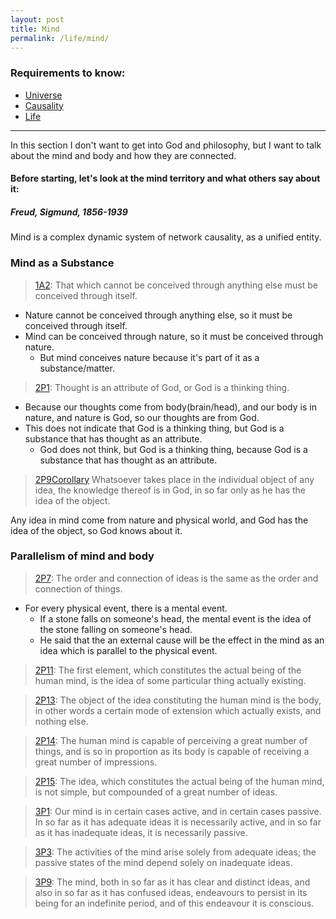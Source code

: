 ```yaml
---
layout: post
title: Mind
permalink: /life/mind/
---
```


### Requirements to know:

- [Universe](<{{ site.baseurl }}/universe/>)
- [Causality](<{{ site.baseurl }}/universal/causality/>)
- [Life](<{{ site.baseurl }}/life/>)

---

In this section I don't want to get into God and philosophy, but I want to talk about the mind and body and how they are connected.

#### Before starting, let's look at the mind territory and what others say about it:

##### Freud, Sigmund, 1856-1939

Mind is a complex dynamic system of network causality, as a unified entity.

### Mind as a Substance

> [1A2](https://ethica.bc.edu/#/element/1A2): That which cannot be conceived through anything else must be conceived through itself.

- Nature cannot be conceived through anything else, so it must be conceived through itself.
- Mind can be conceived through nature, so it must be conceived through nature.
     - But mind conceives nature because it's part of it as a substance/matter.

> [2P1](https://ethica.bc.edu/#/element/2P1): Thought is an attribute of God, or God is a thinking thing.

- Because our thoughts come from body(brain/head), and our body is in nature, and nature is God, so our thoughts are from God.
- This does not indicate that God is a thinking thing, but God is a substance that has thought as an attribute.
     - God does not think, but God is a thinking thing, because God is a substance that has thought as an attribute.

> [2P9Corollary](https://ethica.bc.edu/#/element/2P9Corollary) Whatsoever takes place in the individual object of any idea, the knowledge thereof is in God, in so far only as he has the idea of the object.

Any idea in mind come from nature and physical world, and God has the idea of the object, so God knows about it.

### Parallelism of mind and body

> [2P7](https://ethica.bc.edu/#/element/2P7): The order and connection of ideas is the same as the order and connection of things.

- For every physical event, there is a mental event.
     - If a stone falls on someone's head, the mental event is the idea of the stone falling on someone's head.
     - He said that the an external cause will be the effect in the mind as an idea which is parallel to the physical event.

> [2P11](https://ethica.bc.edu/#/element/2P11): The first element, which constitutes the actual being of the human mind, is the idea of some particular thing actually existing.

> [2P13](https://ethica.bc.edu/#/element/2P13): The object of the idea constituting the human mind is the body, in other words a certain mode of extension which actually exists, and nothing else.

> [2P14](https://ethica.bc.edu/#/element/2P14): The human mind is capable of perceiving a great number of things, and is so in proportion as its body is capable of receiving a great number of impressions.

> [2P15](https://ethica.bc.edu/#/element/2P15): The idea, which constitutes the actual being of the human mind, is not simple, but compounded of a great number of ideas.

> [3P1](https://ethica.bc.edu/#/element/3P1): Our mind is in certain cases active, and in certain cases passive. In so far as it has adequate ideas it is necessarily active, and in so far as it has inadequate ideas, it is necessarily passive.

<!-- connecting active and passing to adequate and inadequate ideas -->

> [3P3](https://ethica.bc.edu/#/element/3P3): The activities of the mind arise solely from adequate ideas; the passive states of the mind depend solely on inadequate ideas.

<!-- ether active our passive, endeavor to persist in its being for an indefinite period, and of this endeavor it is conscious. It make sense to be something instinct, in evolution, the only way all species can survive is to have this instinct to survive and reproduce. Animals have passive mode, but still strive, and if clear and distinct ideas were about to stop this process, we would have not survive to be. So mind try to survive in being as much as can with emotion and logic -->

> [3P9](https://ethica.bc.edu/#/element/3P9): The mind, both in so far as it has clear and distinct ideas, and also in so far as it has confused ideas, endeavours to persist in its being for an indefinite period, and of this endeavour it is conscious.
